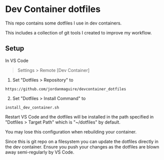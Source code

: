 # Dev Container dotfiles

This repo contains some dotfiles I use in dev containers.

This includes a collection of git tools I created to improve my workflow.

## Setup

In VS Code

> Settings > Remote [Dev Container]

1. Set "Dotfiles > Repository" to

```
https://github.com/jordanmaguire/devcontainer_dotfiles
```
   
2. Set "Dotfiles > Install Command" to

```
install_dev_container.sh
```

Restart VS Code and the dotfiles will be installed in the path specified in "Dotfiles > Target Path" which is "~/dotfiles" by default.

You may lose this configuration when rebuilding your container.

Since this is git repo on a filesystem you can update the dotfiles directly in the dev container. Ensure you push your changes as the dotfiles are blown away semi-regularly by VS Code.
